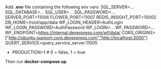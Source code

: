 Add **.env** file containing the following env vars:
SQL_SERVER=...
SQL_DATABASE=...
SQL_USER=...
SQL_PASSWORD=...
SERVER_PORT=11006
FLOWER_PORT=11007
REDIS_INSIGHT_PORT=10002
DB_HOME=/root/app/data
WF_LOGIN_HEADER=AuthLogin
WF_LOGIN_PASSWORD=AuthPassword
WF_LOGIN=...
WF_PASSWORD=...
WF_ENDPOINT=https://internal.devexpress.com/wf/data/
CORS_ORIGINS=["http://ubuntu-support.corp.devexpress.com","http://localhost:3000"]
QUERY_SERVICE=query_service_server:11005
- PRODUCTION=1 # 0 = false, 1 = true

Then run <b>docker-compose up</b>.